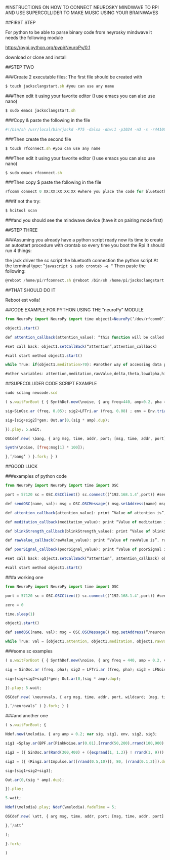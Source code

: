 #INSTRUCTIONS ON HOW TO CONNECT NEUROSKY MINDWAVE TO RPI AND USE SUPERCOLLIDER TO MAKE MUSIC USING YOUR BRAINWAVES

##FIRST STEP

For python to be able to parse binary code from neyrosky mindwave it needs the following module

https://pypi.python.org/pypi/NeuroPy/0.1

download or clone and install

##STEP TWO

###Create 2 executable files: The first file should be created with

```javascript
$ touch jacksclangstart.sh #you can use any name
```

###Then edit it using your favorite editor (I use emacs you can also use nano)

```javascript
$ sudo emacs jacksclangstart.sh
```

###Copy & paste the following in the file

```javascript
#!/bin/sh /usr/local/bin/jackd -P75 -dalsa -dhw:1 -p1024 -n3 -s -r44100 & sleep 1 su root -c “sclang -D /home/pi/neucode.scd” #where (neucode.scd) will be your SuperCollider script
```

###Then create the second file

```javascript
$ touch rfconnect.sh #you can use any name
```

###Then edit it using your favorite editor (I use emacs you can also use nano)

```javascript
$ sudo emacs rfconnect.sh
```

###Then copy $ paste the following in the file

```javascript
rfcomm connect 0 XX:XX:XX:XX:XX #where you place the code for bluetooth of your device(neurosky mindwave-it is usually within the box)
```

###if not the try:
```javascript
$ hcitool scan
```
###and you should see the mindwave device (have it on pairing mode first)

##STEP THREE

###Assuming you already have a python script ready now its time to create an autostart procedure with crontab so every time you boot the Rpi It should run 4 things:

the jack driver
the sc script
the bluetooth connection
the python script
At the terminal type: “`javascript $ sudo crontab -e “` Then paste the following:
```javascript
@reboot /home/pi/rfconnect.sh @reboot /bin/sh /home/pi/jacksclangstart.sh @reboot sleep 15; python /home/pi/mind_test.py & #where (mind_test.py) shoyld be your python script file
```
##THAT SHOULD DO IT

Reboot est voila!

##CODE EXAMPLE FOR PYTHON USING THE “neuroPy” MODULE
```javascript
from NeuroPy import NeuroPy import time object1=NeuroPy(‘/dev/rfcomm0’) time.sleep(2)

object1.start()

def attention_callback(attention_value): “this function will be called everytime NeuroPy has a new value for attention” print “Value of attention is”,attention_value #do other stuff (fire a rocket), based on the obtained value of attention_value #do some more stuff return None

#set call back: object1.setCallBack(“attention”,attention_callback)

#call start method object1.start()

while True: if(object1.meditation>70): #another way of accessing data provided by headset (1st being call backs) object1.stop() #if meditation level reaches above 70, stop fetching data from the headset

#other variables: attention,meditation,rawValue,delta,theta,lowAlpha,highAlpha,lowBeta,highBeta,lowGamma,midGamma, poorSignal and blinkStrength
```
##SUPECOLLIDER CODE SCRIPT EXAMPLE
```javascript
sudo sclang neucode.scd

( s.waitForBoot { { SynthDef.new(\noise, { arg freq=440, amp=0.2, pha = 0; var sig, env, sig2, gen;

sig=SinOsc.ar (freq, 0.05); sig2=LFTri.ar (freq, 0.08) ; env = Env.triangle(4, amp); gen = EnvGen.kr(env, doneAction: 2);

sig=[sig+sig2]*gen; Out.ar(0,(sig * amp).dup);

}).play; 5.wait;

OSCdef.new( \bang, { arg msg, time, addr, port; [msg, time, addr, port].postln;

Synth(\noise, [freq:msg[1] * 100]);

},’/bang’ ) }.fork; } )
```
##GOOD LUCK

###examples of python code
```javascript
from NeuroPy import NeuroPy import time import OSC

port = 57120 sc = OSC.OSCClient() sc.connect((‘192.168.1.4’,port)) #send locally to laptop object1 = NeuroPy(“/dev/rfcomm0”)

def sendOSC(name, val): msg = OSC.OSCMessage() msg.setAddress(name) msg.append(val) try: sc.send(msg) except: pass print msg #debug

def attention_callback(attention_value): print “Value of attention is”, attention_value sendOSC(“/att”, attention_value) return None

def meditation_callback(meditation_value): print “Value of meditation is”, meditation_value sendOSC(“/med”, meditation_value) return None

def blinkStrength_callback(blinkStrength_value): print “Value of blinkStrength is”, blinkStrength_value sendOSC(“/bStngth”, blinkStrength_value) return None

def rawValue_callback(rawValue_value): print “Value of rawValue is”, rawValue_value sendOSC(“/rvl”, rawValue_value) return None

def poorSignal_callback(poorSignal_value): print “Value of poorSignal is”, poorSignal_value sendOSC(“/pSgnl”, poorSignal_value) return None

#set call back: object1.setCallBack(“attention”, attention_callback) object1.setCallBack(“meditation”, meditation_callback) object1.setCallBack(“blinkStrength”, blinkStrength_callback) object1.setCallBack(“rawValue”, rawValue_callback) object1.setCallBack(“poorSignal”, meditation_callback)

#call start method object1.start()
```
###a working one
```javascript
from NeuroPy import NeuroPy import time import OSC

port = 57120 sc = OSC.OSCClient() sc.connect((‘192.168.1.4’,port)) #send locally to laptop object1 = NeuroPy(“/dev/rfcomm0”)

zero = 0

time.sleep(1)

object1.start()

def sendOSC(name, val): msg = OSC.OSCMessage() msg.setAddress(“/neurovals”) msg.extend([object1.attention, object1.meditation, object1.rawValue, object1.delta, object1.theta, object1.lowAlpha, object1.highAlpha, object1.lowBeta, object1.highBeta, object1.lowGamma, object1.midGamma, object1.poorSignal, object1.blinkStrength]) try: sc.send(msg) except: pass print msg #debug

while True: val = [object1.attention, object1.meditation, object1.rawValue, object1.delta, object1.theta, object1.lowAlpha, object1.highAlpha, object1.lowBeta, object1.highBeta, object1.lowGamma, object1.midGamma, object1.poorSignal, object1.blinkStrength] if val!=zero: time.sleep(2) sendOSC(“/neurovals”, val)
```
###some sc examples
```javascript
( s.waitForBoot { { SynthDef.new(\noise, { arg freq = 440, amp = 0.2, vol = 0.2, pha = 0, chron = 1; var sig, env, sig2, sig3, gen;

sig = SinOsc.ar (freq, pha); sig2 = LFTri.ar (freq, pha); sig3 = LFNoise2.ar (freq, vol); env = Env.triangle(chron, vol); gen = EnvGen.kr(env, doneAction: 2);

sig=[sig+sig2+sig3]*gen; Out.ar(0,(sig * amp).dup);

}).play; 5.wait;

OSCdef.new( \neurovals, { arg msg, time, addr, port, wildcard; [msg, time, addr, port].postln; if ((msg[1] <= 14), {wildcard = 2*261.63}); if ((msg[1] > 14) && (msg[1] <= 28), {wildcard = 2*293.66}); if ((msg[1] > 28) && (msg[1] <= 42), {wildcard = 2*329.63}); if ((msg[1] > 42) && (msg[1] <= 56), {wildcard = 2*349.23}); if ((msg[1] > 56) && (msg[1] <= 70), {wildcard = 2*392.00}); if ((msg[1] > 70) && (msg[1] <= 84), {wildcard = 2*440.00}); if ((msg[1] > 84), {wildcard = 2*493.88}); Synth(\noise, [freq:wildcard, chron:msg[1] / 25, pha:msg[1] / 100, vol:msg[1] / 100 / 4]);

},’/neurovals’ ) }.fork; } )
```
###and another one
```javascript
( s.waitForBoot; {

Ndef.new(\melodia, { arg amp = 0.2; var sig, sig1, env, sig2, sig3;

sig1 =Splay.ar(BPF.ar(PinkNoise.ar(0.01),[rrand(50,200),rrand(100,900), rrand(200,1200),rrand(500,2500),rrand(1000,3000)],rrand(0.01,$

sig2 = ({ SinOsc.ar(Rand(300,400) + ({exprand(1, 1.3)} ! rrand(1, 9))) * 0.1});

sig3 = ({ (Ringz.ar(Impulse.ar([rrand(0.5,10)]), 80, [rrand(0.1,2)]).dup) * 0.1 });

sig=[sig1+sig2+sig3];

Out.ar(0,(sig * amp).dup);

}).play;

5.wait;

Ndef(\melodia).play; Ndef(\melodia).fadeTime = 5;

OSCdef.new( \att, { arg msg, time, addr, port; [msg, time, addr, port].postln; if ((msg[1] <= 14), {Ndef(\melodia).rebuild;}); if ((msg[1] > 14) && (msg[1] <= 28), {Ndef(\melodia).rebuild;}); if ((msg[1] > 28) && (msg[1] <= 42), {Ndef(\melodia).rebuild;}); if ((msg[1] > 42) && (msg[1] <= 56), {Ndef(\melodia).rebuild;}); if ((msg[1] > 56) && (msg[1] <= 70), {Ndef(\melodia).rebuild;}); if ((msg[1] > 70) && (msg[1] <= 84), {Ndef(\melodia).rebuild;}); if ((msg[1] > 84), {Ndef(\melodia).rebuild;});

},’/att’

);

}.fork;

)
```
